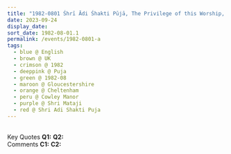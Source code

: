 ```yaml
---
title: "1982-0801 Śhrī Ādi Śhakti Pūjā, The Privilege of this Worship, Seminar, Day 2, Cowley Manor, Cheltenham, Gloucestershire, UK"
date: 2023-09-24
display_date: 
sort_date: 1982-08-01.1
permalink: /events/1982-0801-a
tags:
  - blue @ English
  - brown @ UK
  - crimson @ 1982
  - deeppink @ Puja
  - green @ 1982-08
  - maroon @ Gloucestershire
  - orange @ Cheltenham
  - peru @ Cowley Manor
  - purple @ Shri Mataji
  - red @ Shri Adi Shakti Puja
---
```


<br>

<wave-list>
  <list-title color="DarkSeaGreen" width="55">Key Quotes</list-title>
  <list-item color="BlanchedAlmond" width="280"><b>Q1:</b> <i></i></list-item>
  <list-item color="Lavender" width="280"><b>Q2:</b> <i></i></list-item>
</wave-list>

<br>

<wave-list>
  <list-title color="DarkSeaGreen" width="55">Comments</list-title>
  <list-item color="BlanchedAlmond" width="280"><b>C1:</b> <i></i></list-item>
  <list-item color="Lavender" width="280"><b>C2:</b> <i></i></list-item>
</wave-list>